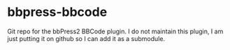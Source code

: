 bbpress-bbcode
==============

Git repo for the bbPress2 BBCode plugin. I do not maintain this plugin, I am just putting it on github so I can add it as a submodule.

